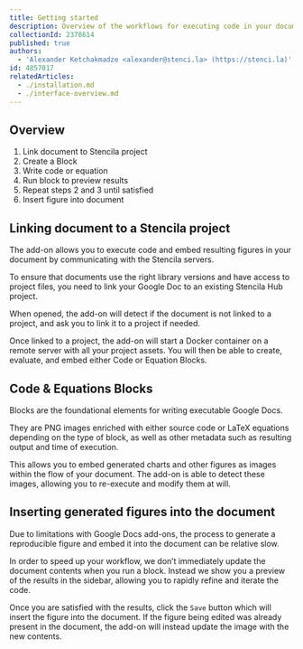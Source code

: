 ```yaml
---
title: Getting started
description: Overview of the workflows for executing code in your documents
collectionId: 2378614
published: true
authors:
  - 'Alexander Ketchakmadze <alexander@stenci.la> (https://stenci.la)'
id: 4857017
relatedArticles:
  - ./installation.md
  - ./interface-overview.md
---
```


## Overview

1.  Link document to Stencila project
2.  Create a Block
3.  Write code or equation
4.  Run block to preview results
5.  Repeat steps 2 and 3 until satisfied
6.  Insert figure into document

## Linking document to a Stencila project

The add-on allows you to execute code and embed resulting figures in your document by communicating with the Stencila servers.

To ensure that documents use the right library versions and have access to project files, you need to link your Google Doc to an existing Stencila Hub project.

When opened, the add-on will detect if the document is not linked to a project, and ask you to link it to a project if needed.

Once linked to a project, the add-on will start a Docker container on a remote server with all your project assets. You will then be able to create, evaluate, and embed either Code or Equation Blocks.

## Code & Equations Blocks

Blocks are the foundational elements for writing executable Google Docs.

They are PNG images enriched with either source code or LaTeX equations depending on the type of block, as well as other metadata such as resulting output and time of execution.

This allows you to embed generated charts and other figures as images within the flow of your document. The add-on is able to detect these images, allowing you to re-execute and modify them at will.

## Inserting generated figures into the document

Due to limitations with Google Docs add-ons, the process to generate a reproducible figure and embed it into the document can be relative slow.

In order to speed up your workflow, we don’t immediately update the document contents when you run a block. Instead we show you a preview of the results in the sidebar, allowing you to rapidly refine and iterate the code.

Once you are satisfied with the results, click the `Save` button which will insert the figure into the document. If the figure being edited was already present in the document, the add-on will instead update the image with the new contents.
